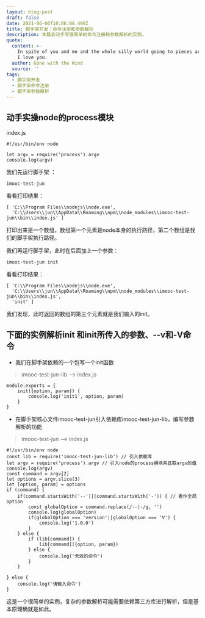 ```yaml
---
layout: blog-post
draft: false
date: 2021-06-06T10:06:08.490Z
title: 脚手架开发：命令注册和参数解析
description: 本篇会动手写很简单的命令注册和参数解析的实例。
quote:
  content: >-
    In spite of you and me and the whole silly world going to pieces around us,
    I love you.
  author: Gone with the Wind
  source: ''
tags:
  - 脚手架开发
  - 脚手架命令注册
  - 脚手架参数解析
---
```

## 动手实操node的process模块
index.js
```
#!/usr/bin/env node

let argv = require('process').argv
console.log(argv)
```
我们先运行脚手架 ：
```
imooc-test-jun
```
看看打印结果：
```
[ 'C:\\Program Files\\nodejs\\node.exe',
  'C:\\Users\\jun\\AppData\\Roaming\\npm\\node_modules\\imooc-test-jun\\bin\\index.js' ]

```
打印出来是一个数组，数组第一个元素是node本身的执行路径，第二个数组是我们的脚手架执行路径。

我们再运行脚手架，此时在后面加上一个参数：
```
imooc-test-jun init
```
看看打印结果：
```
[ 'C:\\Program Files\\nodejs\\node.exe',
  'C:\\Users\\jun\\AppData\\Roaming\\npm\\node_modules\\imooc-test-jun\\bin\\index.js',
  'init' ]
```
我们发现，此时返回的数组的第三个元素就是我们输入的init。
## 下面的实例解析init 和init所传入的参数、--v和-V命令
* 我们在脚手架依赖的一个包写一个init函数
> imooc-test-jun-lib --> index.js
```
module.exports = {
    init({option, param}) {
        console.log('init1', option, param)
    }
}
```
* 在脚手架核心文件imooc-test-jun引入依赖库imooc-test-jun-lib，编写参数解析的功能
> imooc-test-jun --> index.js
```
#!/usr/bin/env node
const lib = require('imooc-test-jun-lib') // 引入依赖库
let argv = require('process').argv // 引入node的process模块并且取argv的值
console.log(argv)
const command = argv[2]
let options = argv.slice(3)
let [option, param] = options
if (command) {
    if(command.startsWith('--')||command.startsWith('-')) { // 看作全局option
        const globalOption = command.replace(/--|-/g, '')
        console.log(globalOption)
        if(globalOption === 'version'||globalOption === 'V') {
            console.log('1.0.0')
        }
    } else {
        if (lib[command]) {
            lib[command]({option, param})
        } else {
            console.log('无效的命令')
        }
    }

} else {
    console.log('请输入命令')
}
```
这是一个很简单的实例，复杂的参数解析可能需要依赖第三方库进行解析，但是基本原理确就是如此。


